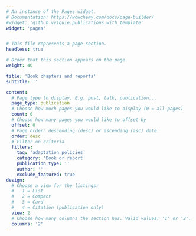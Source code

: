 ```yaml
---
# An instance of the Pages widget.
# Documentation: https://wowchemy.com/docs/page-builder/
#widget: 'github.vviguie.publications_with_template'
widget: 'pages'


# This file represents a page section.
headless: true

# Order that this section appears on the page.
weight: 40

title: 'Book chapters and reports'
subtitle: ''

content:
  # Page type to display. E.g. post, talk, publication...
  page_type: publication
  # Choose how much pages you would like to display (0 = all pages)
  count: 0
  # Choose how many pages you would like to offset by
  offset: 0
  # Page order: descending (desc) or ascending (asc) date.
  order: desc
  # Filter on criteria
  filters:
    tag: 'adaptation policies'
    category: 'Book or report'
    publication_type: ''
    author: ''
    exclude_featured: true
design:
  # Choose a view for the listings:
  #   1 = List
  #   2 = Compact
  #   3 = Card
  #   4 = Citation (publication only)
  view: 2
  # Choose how many columns the section has. Valid values: '1' or '2'.
  columns: '2'
---
```


